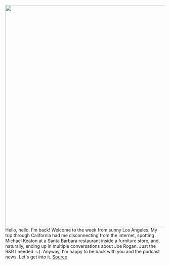 <img src='https://cdn.vox-cdn.com/thumbor/96HNRS6JiPCKU8NX8pEsRupB4RM=/0x0:1548x1104/1200x800/filters:focal(773x431:1019x677)/cdn.vox-cdn.com/uploads/chorus_image/image/70429872/Screen_Shot_2022_01_24_at_6.35.51_PM.0.png' width='700px' /><br/>
Hello, hello. I'm back! Welcome to the week from sunny Los Angeles. My trip through California had me disconnecting from the internet, spotting Michael Keaton at a Santa Barbara restaurant inside a furniture store, and, naturally, ending up in multiple conversations about Joe Rogan. Just the R&R I needed :~). Anyway, I'm happy to be back with you and the podcast news. Let's get into it.
<a href='https://www.theverge.com/2022/1/25/22900145/amazon-music-my-favorite-murder-podcast-deal-hot-pod'> Source <a/>
